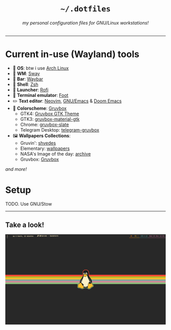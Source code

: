 <h1 align="center"><code>~/.dotfiles</code></h1>
<h6 align="center"><i>my personal configuration files for GNU/Linux workstations!</i></h6>

<hr>

# Current in-use (Wayland) tools
- 🐧 **OS**: btw i use [Arch Linux](https://archlinux.org)
- 🌱 **WM**: [Sway](dot-config/sway)
- 🍫 **Bar**: [Waybar](dot-config/waybar)
- 🐚 **Shell**: [Zsh](dot-config/zsh)
- 🚀 **Launcher**: [Rofi](dot-config/rofi)
- 👣 **Terminal emulator**: [Foot](dot-config/foot)
- ✏️ **Text editor**: [Neovim](dot-config/nvim), [GNU/Emacs](dot-config/emacs) & [Doom Emacs](dot-config/doom)
- 🎨 **Colorscheme**: [Gruvbox](https://github.com/morhetz/gruvbox)
    - GTK4: [Gruvbox GTK Theme](https://github.com/Fausto-Korpsvart/Gruvbox-GTK-Theme)
    - GTK3: [gruvbox-material-gtk](https://github.com/TheGreatMcPain/gruvbox-material-gtk)
    - Chrome: [gruvbox-slate](https://chromewebstore.google.com/detail/gruvbox-slate/giokfhncgfjkoamdbhfhfhgpikaioccc)
    - Telegram Desktop: [telegram-gruvbox](https://github.com/shvedes/telegram-gruvbox)
-  🖼️ **Wallpapers Collections**:
    - Gruvin': [shvedes](https://github.com/shvedes/dotfiles/tree/d86ef8a25f7f2fd5cad01633c89eba1b5356d4b0/src/Wallpapers)
    - Elementary: [wallpapers](https://github.com/elementary/wallpapers)
    - NASA's Image of the day: [archive](https://www.nasa.gov/image-of-the-day/)
    - Gruvbox: [Gruvbox](https://drive.google.com/drive/folders/1_oz25t_f1KInkb0POKno_YnuowlpTgaQ)

*and more!*

# Setup
TODO. Use GNU/Stow

<hr>

## Take a look!

<img src="images/desktop.png">
